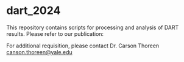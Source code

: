 # dart_2024
This repository contains scripts for processing and analysis of DART results. Please refer to our publication:


For additional requisition, please contact Dr. Carson Thoreen canson.thoreen@yale.edu

